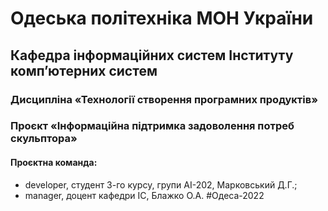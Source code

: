 # Одеська політехніка МОН України
## Кафедра інформаційних систем Інституту комп’ютерних систем
### Дисципліна «Технології створення програмних продуктів»
### Проєкт «Інформаційна підтримка задоволення потреб скульптора» 
#### Проєктна команда:
- developer, студент 3-го курсу, групи АІ-202, Марковський Д.Г.;
- manager, доцент кафедри ІС, Блажко О.А.
#Одеса-2022
